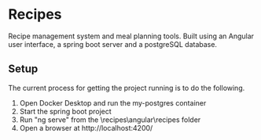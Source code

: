 # Recipes
Recipe management system and meal planning tools. Built using an Angular user interface, a spring boot server and a postgreSQL database.

## Setup
The current process for getting the project running is to do the following.

1. Open Docker Desktop and run the my-postgres container
2. Start the spring boot project
3. Run "ng serve" from the \recipes\angular\recipes folder 
4. Open a browser at http://localhost:4200/

